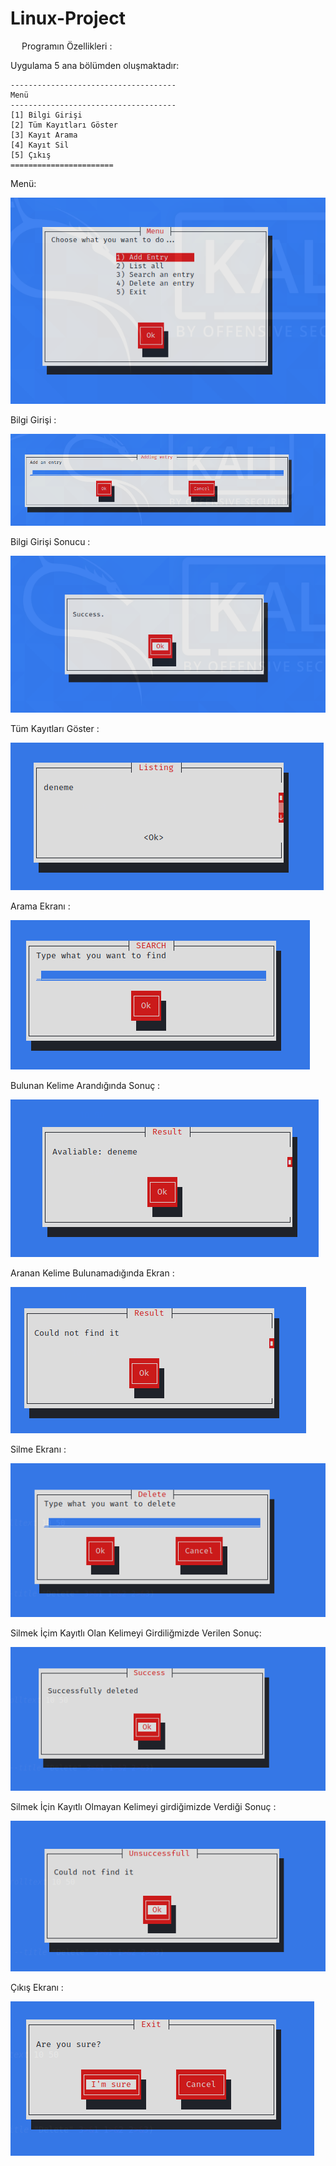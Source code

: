 # Linux-Project

&emsp; Programın Özellikleri :

Uygulama 5 ana bölümden oluşmaktadır:

    -------------------------------------
    Menü 
    -------------------------------------
    [1] Bilgi Girişi
    [2] Tüm Kayıtları Göster
    [3] Kayıt Arama
    [4] Kayıt Sil
    [5] Çıkış
    =======================

Menü:

![alt text](https://raw.githubusercontent.com/Edaaltuntas/Linux-Project/main/images/1.PNG)


Bilgi Girişi :

![alt text](https://raw.githubusercontent.com/Edaaltuntas/Linux-Project/main/images/2.PNG)

Bilgi Girişi Sonucu :

![alt text](https://raw.githubusercontent.com/Edaaltuntas/Linux-Project/main/images/3.PNG)

Tüm Kayıtları Göster :

![alt text](https://raw.githubusercontent.com/Edaaltuntas/Linux-Project/main/images/4.PNG)

Arama Ekranı :

![alt text](https://raw.githubusercontent.com/Edaaltuntas/Linux-Project/main/images/5.PNG)

Bulunan Kelime Arandığında Sonuç :

![alt text](https://raw.githubusercontent.com/Edaaltuntas/Linux-Project/main/images/6.PNG)

Aranan Kelime Bulunamadığında Ekran :

![alt text](https://raw.githubusercontent.com/Edaaltuntas/Linux-Project/main/images/7.PNG)

Silme Ekranı :

![alt text](https://raw.githubusercontent.com/Edaaltuntas/Linux-Project/main/images/8.PNG)

Silmek İçim Kayıtlı Olan Kelimeyi Girdiliğmizde Verilen Sonuç: 

![alt text](https://raw.githubusercontent.com/Edaaltuntas/Linux-Project/main/images/9.PNG)

Silmek İçin Kayıtlı Olmayan Kelimeyi girdiğimizde Verdiği Sonuç :

![alt text](https://raw.githubusercontent.com/Edaaltuntas/Linux-Project/main/images/10.PNG)

Çıkış Ekranı :

![alt text](https://raw.githubusercontent.com/Edaaltuntas/Linux-Project/main/images/11.PNG)
